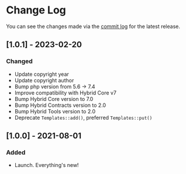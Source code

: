 # Change Log

You can see the changes made via the [commit log](https://github.com/themehybrid/hybrid-template-manager/commits/master) for the latest release.

## [1.0.1] - 2023-02-20

### Changed

- Update copyright year
- Update copyright author
- Bump php version from 5.6 -> 7.4
- Improve compatibility with Hybrid Core v7
- Bump Hybrid Core version to 7.0
- Bump Hybrid Contracts version to 2.0
- Bump Hybrid Tools version to 2.0
- Deprecate `Templates::add()`, preferred `Templates::put()`

## [1.0.0] - 2021-08-01

### Added

- Launch.  Everything's new!
